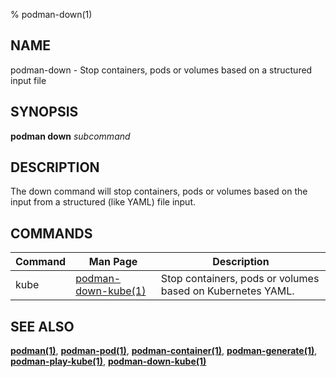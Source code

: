 % podman-down(1)

## NAME
podman\-down - Stop containers, pods or volumes based on a structured input file

## SYNOPSIS
**podman down** *subcommand*

## DESCRIPTION
The down command will stop containers, pods or volumes based on the input from a structured (like YAML)
file input.

## COMMANDS

| Command  | Man Page                                            | Description                                                                  |
| -------  | --------------------------------------------------- | ---------------------------------------------------------------------------- |
| kube     | [podman-down-kube(1)](podman-down-kube.1.md)        | Stop containers, pods or volumes based on Kubernetes YAML.                   |

## SEE ALSO
**[podman(1)](podman.1.md)**, **[podman-pod(1)](podman-pod.1.md)**, **[podman-container(1)](podman-container.1.md)**, **[podman-generate(1)](podman-generate.1.md)**, **[podman-play-kube(1)](podman-play-kube.1.md)**, **[podman-down-kube(1)](podman-down-kube.1.md)**
